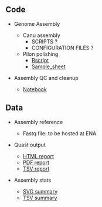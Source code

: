 ## Code

* Genome Assembly
    * Canu assembly
        * SCRIPTS ?
        * CONFIGURATION FILES ?
    * Pilon polishing
        * [Rscript](https://github.com/birneylab/MIKK_genome_paper_analysis/tree/master/docs/Individual_assemblies/code/run_iterative_pilon.R)
        * [Sample_sheet](https://github.com/birneylab/MIKK_genome_paper_analysis/tree/master/docs/Individual_assemblies/code/sample_file_list.txt)

* Assembly QC and cleanup
    * [Notebook](https://github.com/birneylab/MIKK_genome_paper_analysis/tree/master/docs/Individual_assemblies/code/individual_assembly_QC_cleanup.ipynb)

## Data

* Assembly reference
    * Fastq file: to be hosted at ENA

* Quast output
    * [HTML report](https://birneylab.github.io/MIKK_genome_paper_analysis/Individual_assemblies/data/quast/report.html)
    * [PDF report](https://github.com/birneylab/MIKK_genome_paper_analysis/blob/master/docs/Individual_assemblies/data/quast/report.pdf)
    * [TSV report](https://github.com/birneylab/MIKK_genome_paper_analysis/blob/master/docs/Individual_assemblies/data/quast/report.tsv)

* Assembly stats
    * [SVG summary](https://github.com/birneylab/MIKK_genome_paper_analysis/blob/master/docs/Individual_assemblies/data/plots/assembly_stats.svg)
    * [TSV summary](https://github.com/birneylab/MIKK_genome_paper_analysis/blob/master/docs/Individual_assemblies/data/plots/assembly_stats.tsv)
